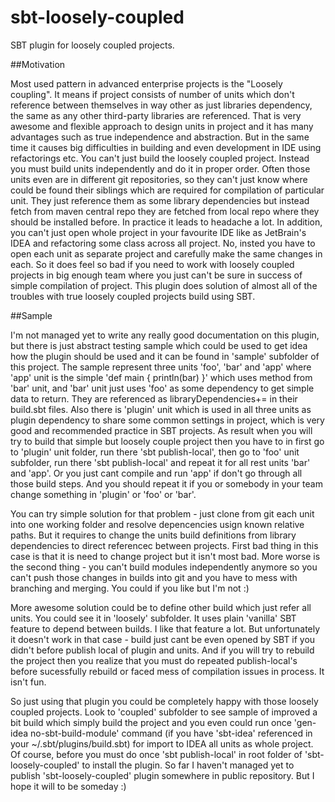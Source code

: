 sbt-loosely-coupled
===================

SBT plugin for loosely coupled projects.

##Motivation

Most used pattern in advanced enterprise projects is the "Loosely coupling". It means if project consists of number of units which don't reference between themselves in way other as just libraries dependency, the same as any other third-party libraries are referenced. That is very awesome and flexible approach to design units in project and it has many advantages such as true independence and abstraction. But in the same time it causes big difficulties in building and even development in IDE using refactorings etc. You can't just build the loosely coupled project. Instead you must build units independently and do it in proper order. Often those units even are in different git repositories, so they can't just know where could be found their siblings which are required for compilation of particular unit. They just reference them as some library dependencies but instead fetch from maven central repo they are fetched from local repo where they should be installed before. In practice it leads to headache a lot. In addition, you can't just open whole project in your favourite IDE like as JetBrain's IDEA and refactoring some class across all project. No, insted you have to open each unit as separate project and carefully make the same changes in each. So it does feel so bad if you need to work with loosely coupled projects in big enough team where you just can't be sure in success of simple compilation of project. This plugin does solution of almost all of the troubles with true loosely coupled projects build using SBT.

##Sample

I'm not managed yet to write any really good documentation on this plugin, but there is just abstract testing sample which could be used to get idea how the plugin should be used and it can be found in 'sample' subfolder of this project. The sample represent three units 'foo', 'bar' and 'app' where 'app' unit is the simple 'def main { println(bar) }' which uses method from 'bar' unit, and 'bar' unit just uses 'foo' as some dependency to get simple data to return. They are referenced as libraryDependencies+= in their build.sbt files. Also there is 'plugin' unit which is used in all three units as plugin dependency to share some common settings in project, which is very good and recommended practice in SBT projects. As result when you will try to build that simple but loosely couple project then you have to in first go to 'plugin' unit folder, run there 'sbt publish-local', then go to 'foo' unit subfolder, run there 'sbt publish-local' and repeat it for all rest units 'bar' and 'app'. Or you just cant compile and run 'app' if don't go through all those build steps. And you should repeat it if you or somebody in your team change something in 'plugin' or 'foo' or 'bar'.

You can try simple solution for that problem - just clone from git each unit into one working folder and resolve depencencies usign known relative paths. But it requires to change the units build definitions from library dependencies to direct referencec between projects. First bad thing in this case is that it is need to change project but it isn't most bad. More worse is the second thing - you can't build modules independently anymore so you can't push those changes in builds into git and you have to mess with branching and merging. You could if you like but I'm not :)

More awesome solution could be to define other build which just refer all units. You could see it in 'loosely' subfolder. It uses plain 'vanilla' SBT feature to depend between builds. I like that feature a lot. But unfortunately it doesn't work in that case - build just cant be even opened by SBT if you didn't before publish local of plugin and units. And if you will try to rebuild the project then you realize that you must do repeated publish-local's before sucessfully rebuild or faced mess of compilation issues in process. It isn't fun.

So just using that plugin you could be completely happy with those loosely coupled projects. Look to 'coupled' subfolder to see sample of improved a bit build which simply build the project and you even could run once 'gen-idea no-sbt-build-module' command (if you have 'sbt-idea' referenced in your ~/.sbt/plugins/build.sbt) for import to IDEA all units as whole project. Of course, before you must do once 'sbt publish-local' in root folder of 'sbt-loosely-coupled' to install the plugin. So far I haven't managed yet to publish 'sbt-loosely-coupled' plugin somewhere in public repository. But I hope it will to be someday :)

